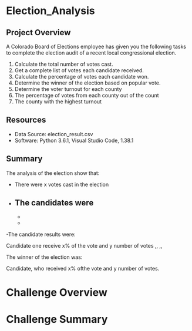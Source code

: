 # Election_Analysis

## Project Overview

A Colorado Board of Elections employee has given you the following tasks to complete the election audit of a recent local congressional election.

1. Calculate the total number of votes cast.
2. Get a complete list of votes each candidate received.
3. Calculate the percentage of votes each candidate won.
4. Determine the winner of the election based on popular vote.
5. Determine the voter turnout for each county
6. The percentage of votes from each county out of the count
7. The county with the highest turnout

## Resources
- Data Source: election_result.csv
- Software: Python 3.6.1, Visual Studio Code, 1.38.1


## Summary

The analysis of the election show that:

- There were x votes cast in the election
- The candidates were
    -
    -
    -
-The candidate results were:

Candidate one receive x% of the vote and y number of votes
,,
,,


The winner of the election was:

Candidate, who received x% ofthe vote and y number of votes.

# Challenge Overview




# Challenge Summary

